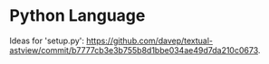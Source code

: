 # Python Language

Ideas for 'setup.py': https://github.com/davep/textual-astview/commit/b7777cb3e3b755b8d1bbe034ae49d7da210c0673. 